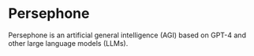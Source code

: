 # Persephone
Persephone is an artificial general intelligence (AGI) based on GPT-4 and other large language models (LLMs).
